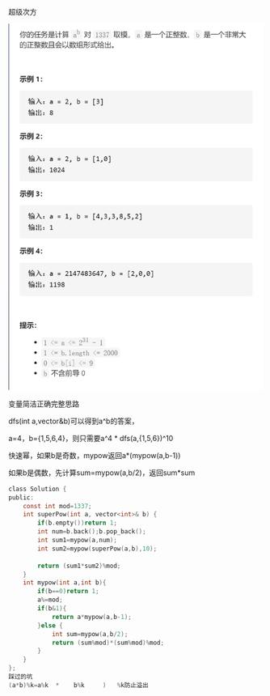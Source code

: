 超级次方

![img](image/1628933673365.png)

变量简洁正确完整思路

dfs(int a,vector<int>&b)可以得到a^b的答案，

a=4，b={1,5,6,4}，则只需要a^4  * dfs(a,{1,5,6})^10

快速幂，如果b是奇数，mypow返回a*(mypow(a,b-1))

如果b是偶数，先计算sum=mypow(a,b/2)，返回sum*sum

```c
class Solution {
public:
    const int mod=1337;
    int superPow(int a, vector<int>& b) {
        if(b.empty())return 1;
        int num=b.back();b.pop_back();
        int sum1=mypow(a,num);
        int sum2=mypow(superPow(a,b),10);

        return (sum1*sum2)%mod;
    }
    int mypow(int a,int b){
        if(b==0)return 1;
        a%=mod;
        if(b&1){
            return a*mypow(a,b-1);
        }else {
            int sum=mypow(a,b/2);
            return (sum%mod)*(sum%mod)%mod;
        }
    }
};
踩过的坑
(a*b)%k=a%k  *    b%k     )   %k防止溢出
```


